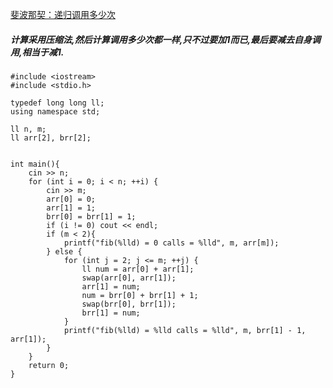 [斐波那契：递归调用多少次](http://nuit.io/contest/56/problem/1)

##### 计算采用压缩法,然后计算调用多少次都一样,只不过要加1而已,最后要减去自身调用,相当于减1.

    #include <iostream>
    #include <stdio.h>

    typedef long long ll;
    using namespace std;

    ll n, m;
    ll arr[2], brr[2];


    int main(){
        cin >> n;
        for (int i = 0; i < n; ++i) {
            cin >> m;
            arr[0] = 0;
            arr[1] = 1;
            brr[0] = brr[1] = 1;
            if (i != 0) cout << endl;
            if (m < 2){
                printf("fib(%lld) = 0 calls = %lld", m, arr[m]);
            } else {
                for (int j = 2; j <= m; ++j) {
                    ll num = arr[0] + arr[1];
                    swap(arr[0], arr[1]);
                    arr[1] = num;
                    num = brr[0] + brr[1] + 1;
                    swap(brr[0], brr[1]);
                    brr[1] = num;
                }
                printf("fib(%lld) = %lld calls = %lld", m, brr[1] - 1, arr[1]);
            }
        }
        return 0;
    }

